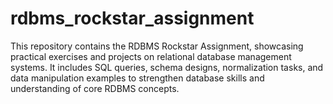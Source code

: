 # rdbms_rockstar_assignment
This repository contains the RDBMS Rockstar Assignment, showcasing practical exercises and projects on relational database management systems. It includes SQL queries, schema designs, normalization tasks, and data manipulation examples to strengthen database skills and understanding of core RDBMS concepts.
